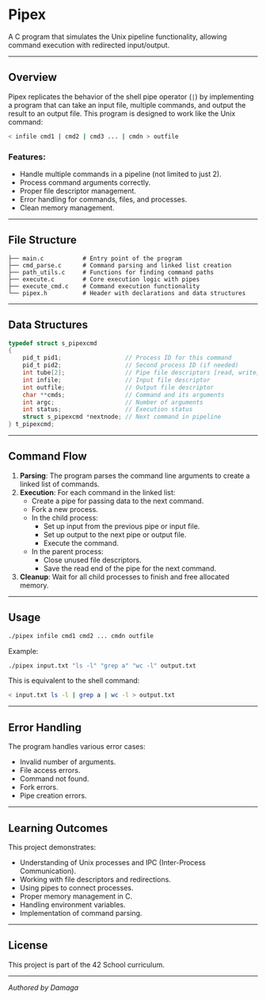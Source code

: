 # Pipex

A C program that simulates the Unix pipeline functionality, allowing command execution with redirected input/output.

---

## Overview

Pipex replicates the behavior of the shell pipe operator (`|`) by implementing a program that can take an input file, multiple commands, and output the result to an output file. This program is designed to work like the Unix command:

```bash
< infile cmd1 | cmd2 | cmd3 ... | cmdn > outfile
```

### Features:
- Handle multiple commands in a pipeline (not limited to just 2).
- Process command arguments correctly.
- Proper file descriptor management.
- Error handling for commands, files, and processes.
- Clean memory management.

---

## File Structure

```
├── main.c           # Entry point of the program
├── cmd_parse.c      # Command parsing and linked list creation
├── path_utils.c     # Functions for finding command paths
├── execute.c        # Core execution logic with pipes
├── execute_cmd.c    # Command execution functionality
└── pipex.h          # Header with declarations and data structures
```

---

## Data Structures

```c
typedef struct s_pipexcmd
{
    pid_t pid1;                  // Process ID for this command
    pid_t pid2;                  // Second process ID (if needed)
    int tube[2];                 // Pipe file descriptors [read, write]
    int infile;                  // Input file descriptor
    int outfile;                 // Output file descriptor
    char **cmds;                 // Command and its arguments
    int argc;                    // Number of arguments
    int status;                  // Execution status
    struct s_pipexcmd *nextnode; // Next command in pipeline
} t_pipexcmd;
```

---

## Command Flow

1. **Parsing**: The program parses the command line arguments to create a linked list of commands.
2. **Execution**: For each command in the linked list:
   - Create a pipe for passing data to the next command.
   - Fork a new process.
   - In the child process:
     - Set up input from the previous pipe or input file.
     - Set up output to the next pipe or output file.
     - Execute the command.
   - In the parent process:
     - Close unused file descriptors.
     - Save the read end of the pipe for the next command.
3. **Cleanup**: Wait for all child processes to finish and free allocated memory.

---

## Usage

```bash
./pipex infile cmd1 cmd2 ... cmdn outfile
```

Example:

```bash
./pipex input.txt "ls -l" "grep a" "wc -l" output.txt
```

This is equivalent to the shell command:

```bash
< input.txt ls -l | grep a | wc -l > output.txt
```

---

## Error Handling

The program handles various error cases:

- Invalid number of arguments.
- File access errors.
- Command not found.
- Fork errors.
- Pipe creation errors.

---

## Learning Outcomes

This project demonstrates:

- Understanding of Unix processes and IPC (Inter-Process Communication).
- Working with file descriptors and redirections.
- Using pipes to connect processes.
- Proper memory management in C.
- Handling environment variables.
- Implementation of command parsing.

---

## License

This project is part of the 42 School curriculum.

---

*Authored by Damaga*